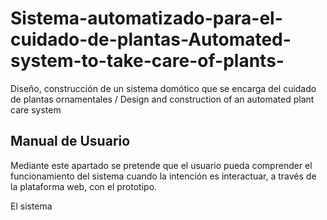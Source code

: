 # Sistema-automatizado-para-el-cuidado-de-plantas-Automated-system-to-take-care-of-plants-
Diseño, construcción de un sistema domótico que se encarga del cuidado de plantas ornamentales / Design and construction of an automated plant care system 

## Manual de Usuario

Mediante este apartado se pretende que el usuario pueda comprender el funcionamiento del sistema cuando la intención es interactuar, a través de la plataforma web, 
con el prototipo.

El sistema
